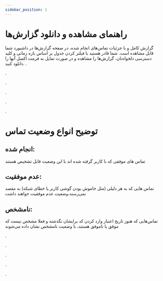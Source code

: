 ```yaml
---
sidebar_position: 1
---
```


# راهنمای مشاهده و دانلود گزارش‌ها

گزارش کامل و با جزئیات تماس‌های انجام شده، در صفحه گزارش‌ها در داشبورد شما قابل مشاهده است. شما قادر هستید با فیلتر کردن جدول بر اساس بازه زمانی و کلید دسترسی دلخواه‌تان، گزارش‌ها را مشاهده و در صورت تمایل به فرمت اکسل آنها را دانلود کنید.
.


.


.


.


.


.

# توضیح انواع وضعیت تماس
## انجام شده:
 تماس های موفقی که با کاربر گرفته شده اند با این وضعیت قابل تشخیص هستند
## عدم موفقیت:
 تماس هایی که به هر دلیلی (مثل خاموش بودن گوشی کاربر یا خطای شبکه) به مقصد نمی‌رسند،وضعیت عدم موفقیت خواهند داشت 
## نامشخص:
 تماس‌هایی که هنوز تاریخ اعتبار وارد کردن کد برایشان نگذشته و فعلا مشخص نیست که موفق یا ناموفق هستند، با وضعیت نامشخص نشان داده می‌شوند

.

.

.

.

.


